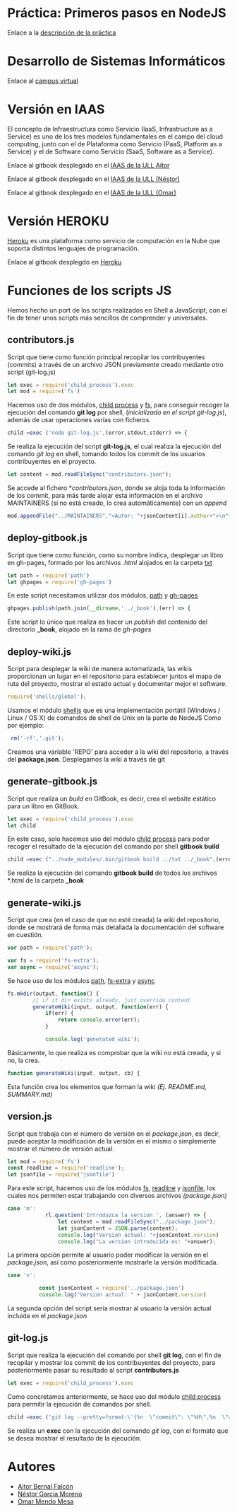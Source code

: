 # Práctica: Primeros pasos en NodeJS

Enlace a la [descripción de la práctica](https://casianorodriguezleon.gitbooks.io/ull-esit-1617/practicas/practicatareasiniciales2.html)

# Desarrollo de Sistemas Informáticos

Enlace al [campus virtual](https://campusvirtual.ull.es/1617/course/view.php?id=1136)

# Versión en IAAS

El concepto de Infraestructura como Servicio (IaaS, Infrastructure as a Service) es uno de los tres modelos fundamentales en el campo del cloud computing, junto con el de Plataforma como Servicio (PaaS, Platform as a Service) y el de Software como Servicio (SaaS, Software as a Service).

Enlace al gitbook desplegado en el [IAAS de la ULL Aitor](http://10.6.128.132:8080/)

Enlace al gitbook desplegado en el [IAAS de la ULL (Néstor)](http://10.6.128.125:8080/)

Enlace al gitbook desplegado en el [IAAS de la ULL (Omar)](http://10.6.128.26:8080/)

# Versión HEROKU

[Heroku](https://devcenter.heroku.com/categories/learning) es una plataforma como servicio de computación en la Nube que soporta distintos lenguajes de programación.

Enlace al gitbook desplegdo en [Heroku](http://dsipractica2.herokuapp.com/)

# Funciones de los scripts JS

Hemos hecho un port de los scripts realizados en Shell a JavaScript, con el fin de tener unos scripts más sencillos de comprender y universales.

## contributors.js
Script que tiene como función principal recopilar los contribuyentes (commits) a través de un archivo JSON previamente creado mediante otro script (git-log.js)

```javascript
let exec = require('child_process').exec
let mod = require('fs')
```
Hacemos uso de dos módulos, [child process](https://nodejs.org/api/child_process.html) y [fs](https://nodejs.org/api/fs.html), para conseguir recoger la ejecución del comando **git log** por shell, (*inicializado en el script git-log.js*), además de usar operaciones varías con ficheros.

```javascript
child =exec ('node git-log.js',(error,stdout,stderr) => {
```
Se realiza la ejecución del script **git-log.js**, el cual realiza la ejecución del comando *git log* en shell, tomando todos los commit de los usuarios contribuyentes en el proyecto.

```javascript
let content = mod.readFileSync("contributors.json");
```
Se accede al fichero **contributors.json*, donde se aloja toda la información de los commit, para más tarde alojar esta información en el archivo MAINTAINERS (si no está creado, lo crea automáticamente) con un *append*

```javascript
mod.appendFile("../MAINTAINERS","<Autor: "+jsonContent[i].author+">\n"+"Last Commit: "+jsonContent[i].date+" ("+jsonContent[i].message+")"+"\n"+" "+"\n",(err) => {
```

## deploy-gitbook.js
Script que tiene como función, como su nombre indica, desplegar un libro en gh-pages, formado por los archivos *.html* alojados en la carpeta [txt](https://github.com/ozzrocker95/primeros-pasos-en-nodejs-aitor-nestor-omar-35l2/tree/master/txt)

```javascript
let path = require('path')
let ghpages = require('gh-pages')
```
En este script necesitamos utilizar dos módulos, [path](https://nodejs.org/api/path.html) y [gh-pages](https://www.npmjs.com/package/gh-pages)

```javascript
ghpages.publish(path.join(__dirname,'../_book'),(err) => {
```
Este script lo único que realiza es hacer un *publish* del contenido del directorio **_book**, alojado en la rama de *gh-pages*

## deploy-wiki.js
Script para desplegar la wiki de manera automatizada, las wikis proporcionan un lugar en el repositorio para establecer juntos el mapa de ruta del proyecto, mostrar el estado actual y documentar mejor el software.

```javascript
require('shells/global');
```
Usamos el módulo [shelljs](https://github.com/shelljs/shelljs) que es una implementación portátil (Windows / Linux / OS X) de comandos de shell de Unix en la parte de NodeJS
Como por ejemplo:

```javascript
 rm('-rf','.git');
```
Creamos una variable 'REPO' para acceder a la wiki del repositorio, a través del __package.json__.
Desplegamos la wiki a través de git


## generate-gitbook.js
Script que realiza un *build* en GitBook, es decir, crea el website estático para un libro en GitBook.

```javascript
let exec = require('child_process').exec
let child
```
En este caso, solo hacemos uso del módulo [child process](https://nodejs.org/api/child_process.html) para poder recoger el resultado de la ejecución del comando por shell **gitbook build**

```javascript
child =exec ("../node_modules/.bin/gitbook build ../txt ../_book",(error,stdout,stderr)
```
Se realiza la ejecución del comando **gitbook build** de todos los archivos *.html de la carpeta **_book**

## generate-wiki.js
Script que crea (en el caso de que no esté creada) la wiki del repositorio, donde se mostrará de forma más detallada la documentación del software en cuestión.

```javascript
var path = require('path');

var fs = require('fs-extra');
var async = require('async');
```
Se hace uso de los módulos [path](https://nodejs.org/api/path.html), [fs-extra](https://www.npmjs.com/package/node-fs-extra) y [async](https://www.npmjs.com/package/async)

```javascript
fs.mkdir(output, function() {
        // if it dir exists already, just override content
        generateWiki(input, output, function(err) {
            if(err) {
                return console.error(err);
            }

            console.log('generated wiki');
```
Básicamente, lo que realiza es comprobar que la wiki no está creada, y si no, la crea.

```javascript
function generateWiki(input, output, cb) {
```
Esta función crea los elementos que forman la wiki *(Ej. README.md, SUMMARY.md)*

## version.js
Script que trabaja con el número de versión en el *package.json*, es decir, puede aceptar la modificación de la versión en el mismo o simplemente mostrar el número de versión actual.

```javascript
let mod = require('fs')
const readline = require('readline');
let jsonfile = require('jsonfile')
```
Para este script, hacemos uso de los módulos [fs](https://nodejs.org/api/fs.html), [readline](https://nodejs.org/api/readline.html) y [jsonfile](https://www.npmjs.com/package/jsonfile), los cuales nos permiten estar trabajando con diversos archivos *(package.json)*

```javascript
case 'm':
            rl.question('Introduzca la version ', (answer) => {
                let content = mod.readFileSync("../package.json");
                let jsonContent = JSON.parse(content);
                console.log("Version actual: "+jsonContent.version)
                console.log("La version introducida es: "+answer);
```
La primera opción permite al usuario poder modificar la versión en el *package.json*, así como posteriormente mostrarle la versión modificada.

```javascript
case 'v':

          const jsonContent = require('../package.json')
          console.log("Version actual: " + jsonContent.version)
```
La segunda opción del script sería mostrar al usuario la versión actual incluida en el *package.json*

## git-log.js
Script que realiza la ejecución del comando por shell **git log**, con el fin de recopilar y mostrar los commit de los contribuyentes del proyecto, para posteriormente pasar su resultado al script **contributors.js**

```javascript
let exec = require('child_process').exec
```
Como concretamos anteriormente, se hace uso del módulo [child process](https://nodejs.org/api/child_process.html) para permitir la ejecución de comandos por shell.

```javascript
child =exec ('git log --pretty=format:\'{%n  \"commit\": \"%H\",%n  \"author\": \"%aN <%aE>\",%n  \"date\": \"%ad\",%n  \"message\": \"%f\"%n},\' $@ | perl -pe \'BEGIN{print \"[\"}; END{print \"]\n\"}\' | perl -pe \'s/},]/}]/\n\'' ,(error,stdout,stderr) => {
```
Se realiza un **exec** con la ejecución del comando *git log*, con el formato que se desea mostrar el resultado de la ejecución.


# Autores
* [Aitor Bernal Falcón](https://chinegua.github.io/)
* [Néstor García Moreno](https://nestor-gm.github.io/)
* [Omar Mendo Mesa](https://ozzrocker95.github.io/)
